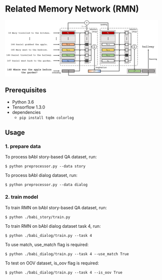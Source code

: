 # Related Memory Network (RMN)

<img src = "./figure/RMN.png" width="850">

## Prerequisites
* Python 3.6
* Tensorflow 1.3.0
* dependencies
  * `pip install tqdm colorlog`

## Usage

### 1. prepare data

To process bAbI story-based QA dataset, run:
```
$ python preprocessor.py --data story
```

To process bAbI dialog dataset, run:
```
$ python preprocessor.py --data dialog
```

### 2. train model

To train RMN on bAbI story-based QA dataset, run:
```
$ python ./babi_story/train.py
```

To train RMN on bAbI dialog dataset task 4, run:
```
$ python ./babi_dialog/train.py --task 4
```
To use match, use_match flag is required:
```
$ python ./babi_dialog/train.py --task 4 --use_match True
```
To test on OOV dataset, is_oov flag is required:
```
$ python ./babi_dialog/train.py --task 4 --is_oov True
```
